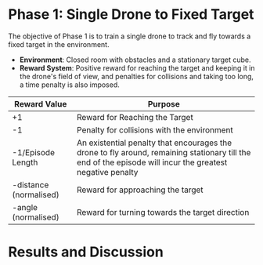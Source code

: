 # Phase 1: Single Drone to Fixed Target

The objective of Phase 1 is to train a single drone to track and fly towards a fixed target in the environment.

- **Environment**: Closed room with obstacles and a stationary target cube.
- **Reward System**: Positive reward for reaching the target and keeping it in the drone's field of view, and penalties for collisions and taking too long, a time penalty is also imposed. <br />

| Reward Value  | Purpose |
| ------------- | ------------- |
|+1  | Reward for Reaching the Target |
| -1  |  Penalty for collisions with the environment |
| -1/Episode Length  | An existential penalty that encourages the drone to fly around, remaining stationary till the end of the episode will incur the greatest negative penalty  |
| -distance (normalised)  | Reward for approaching the target|
|-angle (normalised)  | Reward for turning towards the target direction  |








# Results and Discussion




